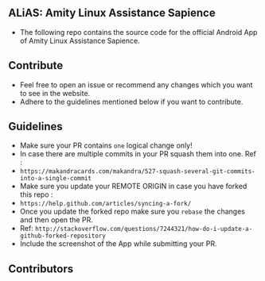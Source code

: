 ## ALiAS: Amity Linux Assistance Sapience
- The following repo contains the source code for the official Android App of Amity Linux Assistance Sapience.

## Contribute 
- Feel free to open an issue or recommend any changes which you want to see in the website. 
- Adhere to the guidelines mentioned below if you want to contribute. 

## Guidelines 
- Make sure your PR contains `one` logical change only!
- In case there are multiple commits in your PR squash them into one. Ref : 
- `https://makandracards.com/makandra/527-squash-several-git-commits-into-a-single-commit`
- Make sure you update your REMOTE ORIGIN in case you have forked this repo : 
- `https://help.github.com/articles/syncing-a-fork/`
- Once you update the forked repo make sure you `rebase` the changes and then open the PR. 
- Ref: `http://stackoverflow.com/questions/7244321/how-do-i-update-a-github-forked-repository`
- Include the screenshot of the App while submitting your PR.

## Contributors 

